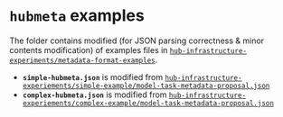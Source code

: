 # `hubmeta` examples

The folder contains modified (for JSON parsing correctness & minor contents modification) of examples files in [`hub-infrastructure-experiments/metadata-format-examples`](https://github.com/reichlab/hub-infrastructure-experiments/tree/main/metadata-format-examples).

- **`simple-hubmeta.json`** is modified from [`hub-infrastructure-experiements/simple-example/model-task-metadata-proposal.json`](https://github.com/reichlab/hub-infrastructure-experiments/blob/main/metadata-format-examples/simple-example/model-task-metadata-proposal.json)
- **`complex-hubmeta.json`** is modified from [`hub-infrastructure-experiements/complex-example/model-task-metadata-proposal.json`](https://github.com/reichlab/hub-infrastructure-experiments/blob/main/metadata-format-examples/complex-example/model-task-metadata-proposal.json)
